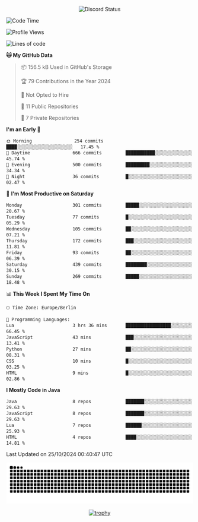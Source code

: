 <!-- Discord Status -->
<p align="center">
  <img src="https://lanyard.cnrad.dev/api/531896089096486922?borderRadius=30px" alt="Discord Status" />
</p>

<!--START_SECTION:waka-->
![Code Time](http://img.shields.io/badge/Code%20Time-951%20hrs%2016%20mins-blue)

![Profile Views](http://img.shields.io/badge/Profile%20Views-0-blue)

![Lines of code](https://img.shields.io/badge/From%20Hello%20World%20I%27ve%20Written-3.0%20million%20lines%20of%20code-blue)

**🐱 My GitHub Data** 

> 📦 156.5 kB Used in GitHub's Storage 
 > 
> 🏆 79 Contributions in the Year 2024
 > 
> 🚫 Not Opted to Hire
 > 
> 📜 11 Public Repositories 
 > 
> 🔑 7 Private Repositories 
 > 
**I'm an Early 🐤** 

```text
🌞 Morning                254 commits         ████░░░░░░░░░░░░░░░░░░░░░   17.45 % 
🌆 Daytime                666 commits         ███████████░░░░░░░░░░░░░░   45.74 % 
🌃 Evening                500 commits         █████████░░░░░░░░░░░░░░░░   34.34 % 
🌙 Night                  36 commits          █░░░░░░░░░░░░░░░░░░░░░░░░   02.47 % 
```
📅 **I'm Most Productive on Saturday** 

```text
Monday                   301 commits         █████░░░░░░░░░░░░░░░░░░░░   20.67 % 
Tuesday                  77 commits          █░░░░░░░░░░░░░░░░░░░░░░░░   05.29 % 
Wednesday                105 commits         ██░░░░░░░░░░░░░░░░░░░░░░░   07.21 % 
Thursday                 172 commits         ███░░░░░░░░░░░░░░░░░░░░░░   11.81 % 
Friday                   93 commits          ██░░░░░░░░░░░░░░░░░░░░░░░   06.39 % 
Saturday                 439 commits         ████████░░░░░░░░░░░░░░░░░   30.15 % 
Sunday                   269 commits         █████░░░░░░░░░░░░░░░░░░░░   18.48 % 
```


📊 **This Week I Spent My Time On** 

```text
🕑︎ Time Zone: Europe/Berlin

💬 Programming Languages: 
Lua                      3 hrs 36 mins       █████████████████░░░░░░░░   66.45 % 
JavaScript               43 mins             ███░░░░░░░░░░░░░░░░░░░░░░   13.41 % 
Python                   27 mins             ██░░░░░░░░░░░░░░░░░░░░░░░   08.31 % 
CSS                      10 mins             █░░░░░░░░░░░░░░░░░░░░░░░░   03.25 % 
HTML                     9 mins              █░░░░░░░░░░░░░░░░░░░░░░░░   02.86 % 
```

**I Mostly Code in Java** 

```text
Java                     8 repos             ███████░░░░░░░░░░░░░░░░░░   29.63 % 
JavaScript               8 repos             ███████░░░░░░░░░░░░░░░░░░   29.63 % 
Lua                      7 repos             ██████░░░░░░░░░░░░░░░░░░░   25.93 % 
HTML                     4 repos             ████░░░░░░░░░░░░░░░░░░░░░   14.81 % 
```




 Last Updated on 25/10/2024 00:40:47 UTC
<!--END_SECTION:waka-->

<!-- GitHub Contribution Snake -->
<p align="center">
  <img src="https://raw.githubusercontent.com/vxnsin/vxnsin/output/github-contribution-grid-snake-dark.svg" alt="GitHub Contribution Snake" />
</p>

<!-- GitHub Trophy -->
<p align="center">
  <a href="https://github.com/ryo-ma/github-profile-trophy">
    <img src="https://github-profile-trophy.vercel.app/?username=vxnsin&theme=onedark" alt="trophy" />
  </a>
</p>
